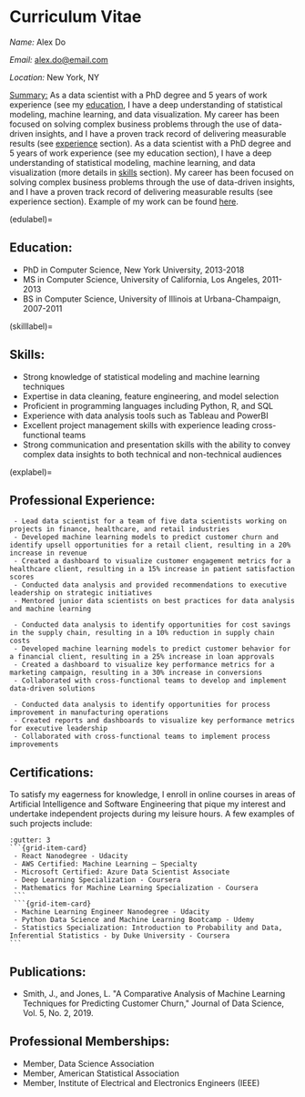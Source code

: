 # Curriculum Vitae
_Name:_ Alex Do

_Email:_ <u>alex.do@email.com</u> 

_Location:_ New York, NY

<u>Summary:</u>
As a data scientist with a PhD degree and 5 years of work experience (see my [education](edulabel), I have a deep understanding of statistical modeling, machine learning, and data visualization. My career has been focused on solving complex business problems through the use of data-driven insights, and I have a proven track record of delivering measurable results (see [experience](explabel) section). As a data scientist with a PhD degree and 5 years of work experience (see my education section), I have a deep understanding of statistical modeling, machine learning, and data visualization (more details in [skills](skilllabel) section). My career has been focused on solving complex business problems through the use of data-driven insights, and I have a proven track record of delivering measurable results (see experience section). Example of my work can be found [here](analysis_example.ipynb).

(edulabel)=
## Education:
 - PhD in Computer Science, New York University, 2013-2018
 - MS in Computer Science, University of California, Los Angeles, 2011-2013
 - BS in Computer Science, University of Illinois at Urbana-Champaign, 2007-2011

(skilllabel)=
## Skills:
 - Strong knowledge of statistical modeling and machine learning techniques
 - Expertise in data cleaning, feature engineering, and model selection
 - Proficient in programming languages including Python, R, and SQL
 - Experience with data analysis tools such as Tableau and PowerBI
 - Excellent project management skills with experience leading cross-functional teams
 - Strong communication and presentation skills with the ability to convey complex data insights to both technical and non-technical audiences

(explabel)=
## Professional Experience:
```{dropdown} __Data Scientist, ABC Corporation, New York, NY, 2018-present__
 - Lead data scientist for a team of five data scientists working on projects in finance, healthcare, and retail industries
 - Developed machine learning models to predict customer churn and identify upsell opportunities for a retail client, resulting in a 20% increase in revenue
 - Created a dashboard to visualize customer engagement metrics for a healthcare client, resulting in a 15% increase in patient satisfaction scores
 - Conducted data analysis and provided recommendations to executive leadership on strategic initiatives
 - Mentored junior data scientists on best practices for data analysis and machine learning
```

```{dropdown} __Data Scientist, XYZ Corporation, Los Angeles, CA, 2016-2018__
 - Conducted data analysis to identify opportunities for cost savings in the supply chain, resulting in a 10% reduction in supply chain costs
 - Developed machine learning models to predict customer behavior for a financial client, resulting in a 25% increase in loan approvals
 - Created a dashboard to visualize key performance metrics for a marketing campaign, resulting in a 30% increase in conversions
 - Collaborated with cross-functional teams to develop and implement data-driven solutions
```

```{dropdown} __Data Analyst, DEF Corporation, Urbana-Champaign, IL, 2011-2016__
 - Conducted data analysis to identify opportunities for process improvement in manufacturing operations
 - Created reports and dashboards to visualize key performance metrics for executive leadership
 - Collaborated with cross-functional teams to implement process improvements
```

## Certifications:
To satisfy my eagerness for knowledge, I enroll in online courses in areas of Artificial Intelligence and Software Engineering that pique my interest and undertake independent projects during my leisure hours. A few examples of such projects include:
````{grid}
:gutter: 3
```{grid-item-card}
 - React Nanodegree - Udacity	
 - AWS Certified: Machine Learning – Specialty
 - Microsoft Certified: Azure Data Scientist Associate
 - Deep Learning Specialization - Coursera
 - Mathematics for Machine Learning Specialization - Coursera
 ```
 ```{grid-item-card}
 - Machine Learning Engineer Nanodegree - Udacity
 - Python Data Science and Machine Learning Bootcamp - Udemy
 - Statistics Specialization: Introduction to Probability and Data, Inferential Statistics - by Duke University - Coursera
```
````

## Publications:
 - Smith, J., and Jones, L. "A Comparative Analysis of Machine Learning Techniques for Predicting Customer Churn," Journal of Data Science, Vol. 5, No. 2, 2019.

## Professional Memberships:
 - Member, Data Science Association
 - Member, American Statistical Association
 - Member, Institute of Electrical and Electronics Engineers (IEEE)
